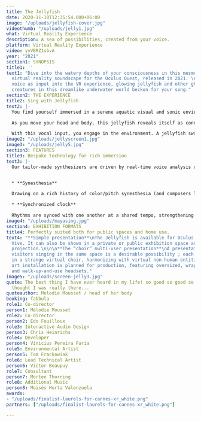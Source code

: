 ```yaml
---
title: The Jellyfish
date: 2020-11-10T12:35:54.000+06:00
image: "/uploads/jellyfish-cover.jpg"
videothumb: "/uploads/jelly1.jpg"
what: Virtual Reality Experience
description: A sea of possibilities, created from your voice.
platform: Virtual Reality Experience
video: yyVBRZ1sbvA
year: "2021"
section1: SYNOPSIS
title1: ''
text1: "Dive into the watery depths of your consciousness in this mesmerizing, interactive
  virtual reality soundscape for the Oculus Quest, released in 2021. \n\nUsing your
  voice as input into the VR experience, glowing jellyfish and other ghostly marine
  creatures in this dreamlike underwater world beckon for your song."
section2: THE EXPERIENCE
title2: Sing with Jellyfish
text2: |-
  You find yourself immersed in a serene aquatic visual and sonic environment. In the distance, you notice fanciful marine life swimming around you. You gaze at one, and it approaches you.

  As you move your head and body, this jellyfish reveals itself as connected to you, mirroring your every movement. Speak to it and you hear your own voice transformed.

  With this vocal input, you engage in the environment. A jellyfish swarm echoes and loosely harmonizes your melody, so that you join in their chorus, triggering baby jellyfish spawning and other surprising chains of interactions. Lend your song to a different jellyfish, and discover a new character of transformation. Stay silent, and the jellyfish departs.
image2: "/uploads/jellyscreen1.jpg"
image3: "/uploads/jelly5.jpg"
section3: FEATURES
title3: Bespoke technology for rich immersion
text3: |-
  Our tailor-made synthesizers are driven by real-time voice analysis of the singer, measuring pitch, amplitude, and even nuances like tonality and phrasing. These sonic inputs transform a wide gamut of environmental parameters - the surrounding soundscape, harmonic and rhythmic details, colors, animation, and spatial qualities. All of this is realized in our original, fully-immersive three-dimensional sound system.


  * **Synesthesia**

  Drawing on a rich history of color/pitch synesthesia (and composers like Scriabin), each scale tone produces a distinct color, so a singer can visualize and control their tone as they vocalize.

  * **Synchronized clock**

  Rhythms are synced with one another at a shared tempo, strengthening the collective feeling of participation. With the soundscape pulsing away in time, multiplayer participants feel togetherness as they would in an experienced musical ensemble.
image4: "/uploads/mayasing.jpg"
section4: EXHIBITION FORMATS
title4: Perfectly suited both for public spaces and home use.
text4: "**Simple presentation**\nThe Jellyfish is available for Oculus Quest and HTC
  Vive. It can also be shown in a private or public exhibition space as a continuous
  projection.\n\n\n**The “choir” multi-user presentation**\nA presentation with several
  visitors singing in the same space is a desirable possibility ; each one singing
  in a strange virtual choir, harmonizing with virtual non-human entities. \n\nA large-scale
  art installation is planned for production, featuring oversized, wraparound projection
  and walk-up-and-use headsets."
image5: "/uploads/screen-jelly3.jpg"
quote: The best thing I have ever heard in my life! so good so good so goood -- I
  thought I was really there...
quoteauthor: Melodie Mousset / head of her body
booking: fabbula
role1: Co-director
person1: Mélodie Mousset
role2: Co-director
person2: Edo Fouilloux
role3: Interactive Audio Design
person3: Chris Heinrichs
role4: Developer
person4: Vinicius Pereira Faria
role5: Environmental Artist
person5: Tom Frackowiak
role6: Lead Technical Artist
person6: Victor Beaupuy
role7: Consultant
person7: Morten Thorning
role8: Additional Music
person8: Moisés Horta Valenzuela
awards:
- "/uploads/finalist-laurels-for-cannes-xr_white.png"
partners: ["/uploads/finalist-laurels-for-cannes-xr_white.png"]

---
```

